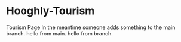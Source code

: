 # Hooghly-Tourism

Tourism Page
In the meantime someone adds something to the main branch. 
hello from main.
hello from branch.